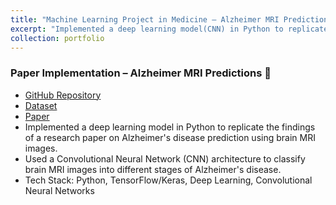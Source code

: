 ```yaml
---
title: "Machine Learning Project in Medicine – Alzheimer MRI Predictions"
excerpt: "Implemented a deep learning model(CNN) in Python to replicate the findings of a research paper on Alzheimer's disease prediction using brain MRI images.<br/><img src='/images/1.png'>"
collection: portfolio
---
```


### **Paper Implementation – Alzheimer MRI Predictions** 🧠
- [GitHub Repository](https://github.com/adelinaduman/AlzheimerMRIpredictions)
- [Dataset](https://www.kaggle.com/datasets/tourist55/alzheimers-dataset-4-class-of-images)
- [Paper](https://www.medrxiv.org/content/10.1101/2021.05.24.21257554v2.full)
- Implemented a deep learning model in Python to replicate the findings of a research paper on Alzheimer's disease prediction using brain MRI images.
- Used a Convolutional Neural Network (CNN) architecture to classify brain MRI images into different stages of Alzheimer's disease.
- Tech Stack: Python, TensorFlow/Keras, Deep Learning, Convolutional Neural Networks

